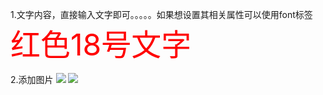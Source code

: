<html>
<head>
<title>简单网页制作练习</title>
</head>
<body>
<p>1.文字内容，直接输入文字即可。。。。。如果想设置其相关属性可以使用font标签
<font size="18" color="red" >红色18号文字</font> </p>
<p> 2.添加图片 <img src="图片名称.属性" id=“图片简介”>
<img src="1.jpg" id=" 加入图片练习"> </p>
</body>
</html>
